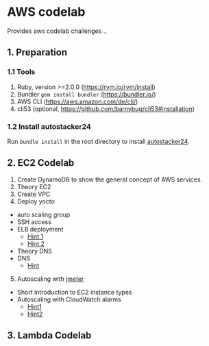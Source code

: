 # AWS codelab
Provides aws codelab challenges ..

## 1. Preparation
### 1.1 Tools
1. Ruby, version >=2.0.0 (https://rvm.io/rvm/install)
2. Bundler `gem install bundler` (https://bundler.io/)
3. AWS CLI (https://aws.amazon.com/de/cli/)
4. cli53 (optional, https://github.com/barnybug/cli53#installation)
### 1.2 Install autostacker24
Run `bundle install` in the root directory to install [autostacker24](https://github.com/AutoScout24/autostacker24).

## 2. EC2 Codelab
1. Create DynamoDB to show the general concept of AWS services.
2. Theory EC2
3. Create VPC
4. Deploy yocto
  - auto scaling group
  - SSH access
  - ELB deployment
    - [Hint 1](http://docs.aws.amazon.com/AWSCloudFormation/latest/UserGuide/aws-properties-ec2-elb.html)
    - [Hint 2](http://docs.aws.amazon.com/AWSCloudFormation/latest/UserGuide/aws-properties-as-group.html)
  - Theory DNS
  - DNS
    - [Hint](http://docs.aws.amazon.com/AWSCloudFormation/latest/UserGuide/aws-properties-route53-recordset.html)
5. Autoscaling with [jmeter](http://jmeter.apache.org/download_jmeter.cgi)
  - Short introduction to EC2 instance types
  - Autoscaling with CloudWatch alarms
    - [Hint1](http://docs.aws.amazon.com/AWSCloudFormation/latest/UserGuide/aws-properties-cw-alarm.html)
    - [Hint2](http://docs.aws.amazon.com/AWSCloudFormation/latest/UserGuide/aws-properties-as-policy.html)

## 3. Lambda Codelab
